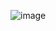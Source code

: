 ![image](https://github.com/Game-K-Hack/MC2_Project/assets/101061034/a2ae961a-1ab8-4139-b2c5-9b9d017c95c6)
